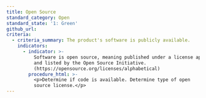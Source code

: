```yaml
---
title: Open Source
standard_category: Open
standard_state: '1: Green'
github_url:
criteria:
  - criteria_summary: The product's software is publicly available.
    indicators:
      - indicator: >-
          Software is open source, meaning published under a license approved
          and listed by the Open Source Initiative.
          (https://opensource.org/licenses/alphabetical)
        procedure_html: >-
          <p>Determine if code is available. Determine type of open
          source license.</p>
---
```


